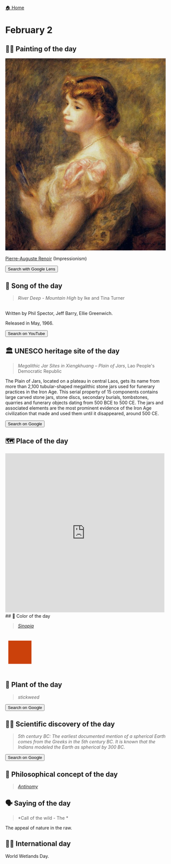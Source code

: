 
[🏠 Home](../../index.md)

# February 2

## 🧑‍🎨 Painting of the day

<img width="600" src="../img/Pierre-Auguste_Renoir_2.jpg">

[Pierre-Auguste Renoir](http://en.wikipedia.org/wiki/Pierre-Auguste_Renoir) (Impressionism)

<button class="btn btn-success"
onclick=" window.open('https://lens.google.com/uploadbyurl?url=https://iretes.github.io/one-a-day/data/img/Pierre-Auguste_Renoir_2.jpg','_blank')">
Search with Google Lens
</button>

## 🎼 Song of the day

> *River Deep - Mountain High*
by Ike and Tina Turner

<br />Written by Phil Spector, Jeff Barry, Ellie Greenwich.

Released in May, 1966.

<button class="btn btn-success"
onclick=" window.open('http://www.youtube.com/search?q=River Deep - Mountain High by Ike and Tina Turner','_blank')">
Search on YouTube
</button>

## 🏛️ UNESCO heritage site of the day

> *Megalithic Jar Sites in Xiengkhuang – Plain of Jars*, Lao People's Democratic Republic

<p>The Plain of Jars, located on a plateau in central Laos, gets its name from more than 2,100 tubular-shaped megalithic stone jars used for funerary practices in the Iron Age. This serial property of 15 components contains large carved stone jars, stone discs, secondary burials, tombstones, quarries and funerary objects dating from 500 BCE to 500 CE. The jars and associated elements are the most prominent evidence of the Iron Age civilization that made and used them until it disappeared, around 500 CE.</p>

<button class="btn btn-success"
onclick=" window.open('http://www.google.com/search?q=Megalithic Jar Sites in Xiengkhuang – Plain of Jars','_blank')">
Search on Google
</button>

## 🗺️ Place of the day

<iframe
src="https://www.mapcrunch.com"
name="mapcrunch"
width="500"
height="500"
allowTransparency="true"
scrolling="no"
frameborder="0"
>
</iframe>
## 🎨 Color of the day

> *[Sinopia](https://en.wikipedia.org/wiki/Sinopia)*

<div style="color:#CB410B; font-size: 100px;">&#9632;</div>

## 🌿 Plant of the day

> *stickweed*

<button class="btn btn-success"
onclick=" window.open('http://www.google.com/search?q=stickweed','_blank')">
Search on Google
</button>

## 🧑‍🔬 Scientific discovery of the day

> *5th century BC: The earliest documented mention of a spherical Earth comes from the Greeks in the 5th century BC. It is known that the Indians modeled the Earth as spherical by 300 BC.*

<button class="btn btn-success"
onclick=" window.open('http://www.google.com/search?q=5th century BC: The earliest documented mention of a spherical Earth comes from the Greeks in the 5th century BC. It is known that the Indians modeled the Earth as spherical by 300 BC.','_blank')"> 
Search on Google
</button>

## 💭 Philosophical concept of the day

> *[Antinomy](https://en.wikipedia.org/wiki/Antinomy)*

## 🗣️ Saying of the day

> *Call of the wild - The *

The appeal of nature in the raw.

## 🏳️‍🌈 International day

World Wetlands Day.